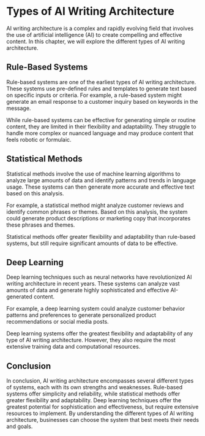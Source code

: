 Types of AI Writing Architecture
==================================================================================

AI writing architecture is a complex and rapidly evolving field that involves the use of artificial intelligence (AI) to create compelling and effective content. In this chapter, we will explore the different types of AI writing architecture.

Rule-Based Systems
------------------

Rule-based systems are one of the earliest types of AI writing architecture. These systems use pre-defined rules and templates to generate text based on specific inputs or criteria. For example, a rule-based system might generate an email response to a customer inquiry based on keywords in the message.

While rule-based systems can be effective for generating simple or routine content, they are limited in their flexibility and adaptability. They struggle to handle more complex or nuanced language and may produce content that feels robotic or formulaic.

Statistical Methods
-------------------

Statistical methods involve the use of machine learning algorithms to analyze large amounts of data and identify patterns and trends in language usage. These systems can then generate more accurate and effective text based on this analysis.

For example, a statistical method might analyze customer reviews and identify common phrases or themes. Based on this analysis, the system could generate product descriptions or marketing copy that incorporates these phrases and themes.

Statistical methods offer greater flexibility and adaptability than rule-based systems, but still require significant amounts of data to be effective.

Deep Learning
-------------

Deep learning techniques such as neural networks have revolutionized AI writing architecture in recent years. These systems can analyze vast amounts of data and generate highly sophisticated and effective AI-generated content.

For example, a deep learning system could analyze customer behavior patterns and preferences to generate personalized product recommendations or social media posts.

Deep learning systems offer the greatest flexibility and adaptability of any type of AI writing architecture. However, they also require the most extensive training data and computational resources.

Conclusion
----------

In conclusion, AI writing architecture encompasses several different types of systems, each with its own strengths and weaknesses. Rule-based systems offer simplicity and reliability, while statistical methods offer greater flexibility and adaptability. Deep learning techniques offer the greatest potential for sophistication and effectiveness, but require extensive resources to implement. By understanding the different types of AI writing architecture, businesses can choose the system that best meets their needs and goals.
